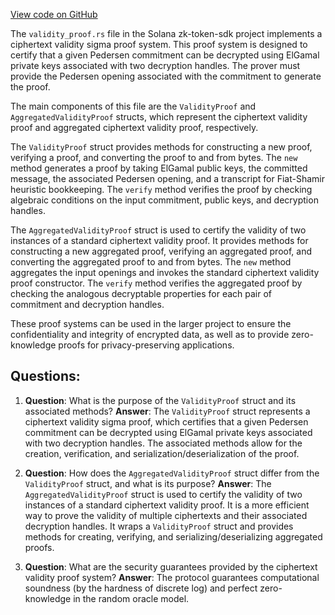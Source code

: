 [View code on GitHub](https://github.com/solana-labs/solana/blob/master/zk-token-sdk/src/sigma_proofs/validity_proof.rs)

The `validity_proof.rs` file in the Solana zk-token-sdk project implements a ciphertext validity sigma proof system. This proof system is designed to certify that a given Pedersen commitment can be decrypted using ElGamal private keys associated with two decryption handles. The prover must provide the Pedersen opening associated with the commitment to generate the proof.

The main components of this file are the `ValidityProof` and `AggregatedValidityProof` structs, which represent the ciphertext validity proof and aggregated ciphertext validity proof, respectively.

The `ValidityProof` struct provides methods for constructing a new proof, verifying a proof, and converting the proof to and from bytes. The `new` method generates a proof by taking ElGamal public keys, the committed message, the associated Pedersen opening, and a transcript for Fiat-Shamir heuristic bookkeeping. The `verify` method verifies the proof by checking algebraic conditions on the input commitment, public keys, and decryption handles.

The `AggregatedValidityProof` struct is used to certify the validity of two instances of a standard ciphertext validity proof. It provides methods for constructing a new aggregated proof, verifying an aggregated proof, and converting the aggregated proof to and from bytes. The `new` method aggregates the input openings and invokes the standard ciphertext validity proof constructor. The `verify` method verifies the aggregated proof by checking the analogous decryptable properties for each pair of commitment and decryption handles.

These proof systems can be used in the larger project to ensure the confidentiality and integrity of encrypted data, as well as to provide zero-knowledge proofs for privacy-preserving applications.
## Questions: 
 1. **Question**: What is the purpose of the `ValidityProof` struct and its associated methods?
   **Answer**: The `ValidityProof` struct represents a ciphertext validity sigma proof, which certifies that a given Pedersen commitment can be decrypted using ElGamal private keys associated with two decryption handles. The associated methods allow for the creation, verification, and serialization/deserialization of the proof.

2. **Question**: How does the `AggregatedValidityProof` struct differ from the `ValidityProof` struct, and what is its purpose?
   **Answer**: The `AggregatedValidityProof` struct is used to certify the validity of two instances of a standard ciphertext validity proof. It is a more efficient way to prove the validity of multiple ciphertexts and their associated decryption handles. It wraps a `ValidityProof` struct and provides methods for creating, verifying, and serializing/deserializing aggregated proofs.

3. **Question**: What are the security guarantees provided by the ciphertext validity proof system?
   **Answer**: The protocol guarantees computational soundness (by the hardness of discrete log) and perfect zero-knowledge in the random oracle model.